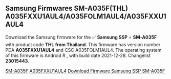 <h2>Samsung Firmwares SM-A035F(THL) A035FXXU1AUL4/A035FOLM1AUL4/A035FXXU1AUL4</h2>
Download the Samsung firmware for the ✅ <strong>Samsung SSP </strong> ⭐ <strong>SM-A035F</strong> with product code <strong>THL</strong> <strong> from Thailand</strong>. This firmware has version number PDA <strong>A035FXXU1AUL4</strong> and CSC A035FOLM1AUL4. The operating system of this firmware is Android R , with build date 2021-12-28. Changelist <strong>23015443</strong>.

[SM-A035F](https://samfirm.shop/model/SM-A035F)
[A035FXXU1AUL4](https://samfirm.shop/pda/A035FXXU1AUL4)
[Download Firmware Samsung SSP SM-A035F](https://samfirm.shop/firmware/485984)
